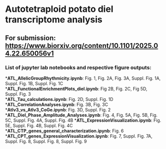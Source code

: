 # Autotetraploid potato diel transcriptome analysis

## For submission: https://www.biorxiv.org/content/10.1101/2025.04.22.650056v1

### List of jupyter lab notebooks and respective figure outputs: 

***ATL_AllelicGroupRhythmicity.ipynb**: Fig. 1, Fig. 2A, Fig. 3A, Suppl. Fig. 1A, Suppl. Fig. 1B, Suppl. Fig. 1C\
***ATL_FunctionalEnrichmentPlots_diel.ipynb**: Fig 2B, Fig. 2C, Fig 5D, Suppl. Fig. 3\
***ATL_Tau_calculations.ipynb**: Fig. 2D, Suppl. Fig. 1D\
***ATL_CorrelationAnalyses.ipynb**: Fig. 3B, Fig. 3C\
***Atlv3_vs_Atlv3_CoGe.ipynb**: Fig. 3D, Suppl. Fig. 2\
***ATL_Diel_Phase_Amplitude_Analyses.ipynb**: Fig. 4, Fig. 5A, Fig. 5B, Fig. 5C, Suppl. Fig. 4A, Suppl. Fig. 4B
***ATL_ExpressionVisualization.ipynb**: Fig. 5E, Suppl. Fig. 4B, Suppl. Fig. 4C
***ATL_CTP_genes_general_characterization.ipynb**: Fig. 6
***ATL_CPT_genes_ExpressionVisualization.ipynb**: Fig. 7, Suppl. Fig. 7A, Suppl. Fig. 8, Suppl. Fig. 8, Suppl. Fig. 9












